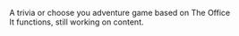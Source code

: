 A trivia or choose you adventure game based on The Office <br>
It functions, still working on content.
